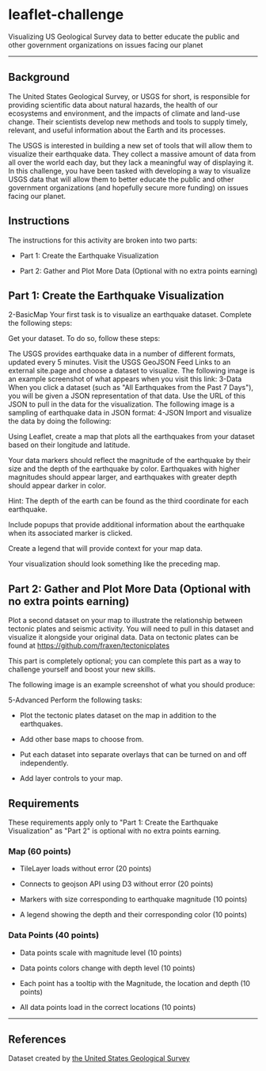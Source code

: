 # leaflet-challenge
Visualizing US Geological Survey data to better educate the public and other government organizations on issues facing our planet
- - -
## Background
The United States Geological Survey, or USGS for short, is responsible for providing scientific data about natural hazards, the health of our ecosystems and environment, and the impacts of climate and land-use change. Their scientists develop new methods and tools to supply timely, relevant, and useful information about the Earth and its processes.

The USGS is interested in building a new set of tools that will allow them to visualize their earthquake data. They collect a massive amount of data from all over the world each day, but they lack a meaningful way of displaying it. In this challenge, you have been tasked with developing a way to visualize USGS data that will allow them to better educate the public and other government organizations (and hopefully secure more funding) on issues facing our planet.

## Instructions
The instructions for this activity are broken into two parts:

- Part 1: Create the Earthquake Visualization

- Part 2: Gather and Plot More Data (Optional with no extra points earning)

## Part 1: Create the Earthquake Visualization
2-BasicMap
Your first task is to visualize an earthquake dataset. Complete the following steps:

Get your dataset. To do so, follow these steps:

The USGS provides earthquake data in a number of different formats, updated every 5 minutes. Visit the USGS GeoJSON Feed Links to an external site.page and choose a dataset to visualize. The following image is an example screenshot of what appears when you visit this link:
3-Data
When you click a dataset (such as "All Earthquakes from the Past 7 Days"), you will be given a JSON representation of that data. Use the URL of this JSON to pull in the data for the visualization. The following image is a sampling of earthquake data in JSON format:
4-JSON
Import and visualize the data by doing the following:

Using Leaflet, create a map that plots all the earthquakes from your dataset based on their longitude and latitude.

Your data markers should reflect the magnitude of the earthquake by their size and the depth of the earthquake by color. Earthquakes with higher magnitudes should appear larger, and earthquakes with greater depth should appear darker in color.

Hint: The depth of the earth can be found as the third coordinate for each earthquake.

Include popups that provide additional information about the earthquake when its associated marker is clicked.

Create a legend that will provide context for your map data.

Your visualization should look something like the preceding map.

## Part 2: Gather and Plot More Data (Optional with no extra points earning)
Plot a second dataset on your map to illustrate the relationship between tectonic plates and seismic activity. You will need to pull in this dataset and visualize it alongside your original data. Data on tectonic plates can be found at https://github.com/fraxen/tectonicplates

This part is completely optional; you can complete this part as a way to challenge yourself and boost your new skills.

The following image is an example screenshot of what you should produce:

5-Advanced
Perform the following tasks:

- Plot the tectonic plates dataset on the map in addition to the earthquakes.

- Add other base maps to choose from.

- Put each dataset into separate overlays that can be turned on and off independently.

- Add layer controls to your map.

## Requirements
These requirements apply only to "Part 1: Create the Earthquake Visualization" as "Part 2" is optional with no extra points earning.

### Map (60 points)
- TileLayer loads without error (20 points)

- Connects to geojson API using D3 without error (20 points)

- Markers with size corresponding to earthquake magnitude (10 points)

- A legend showing the depth and their corresponding color (10 points)

### Data Points (40 points)
- Data points scale with magnitude level (10 points)

- Data points colors change with depth level (10 points)

- Each point has a tooltip with the Magnitude, the location and depth (10 points)

- All data points load in the correct locations (10 points)

- - -
## References
Dataset created by [the United States Geological Survey](https://earthquake.usgs.gov/earthquakes/feed/v1.0/geojson.php)